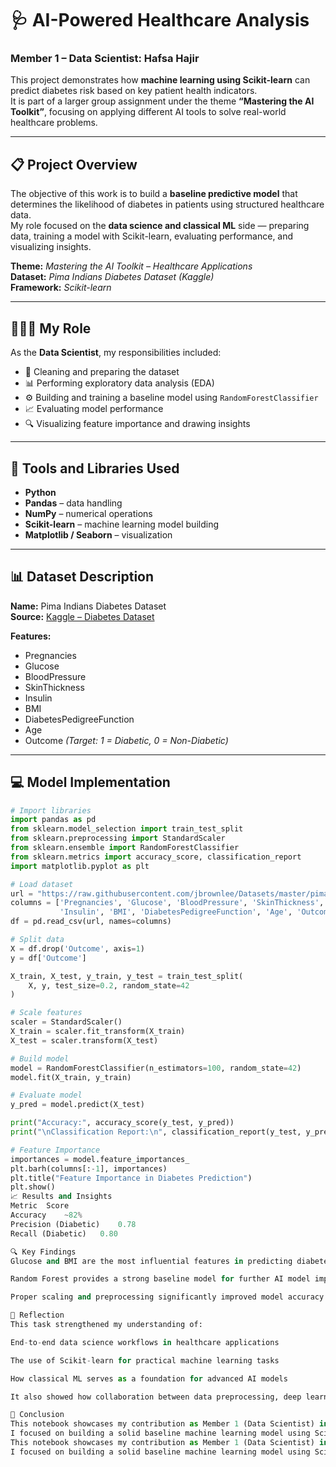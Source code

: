 # 🩺 AI-Powered Healthcare Analysis  
### Member 1 – Data Scientist: Hafsa Hajir  

This project demonstrates how **machine learning using Scikit-learn** can predict diabetes risk based on key patient health indicators.  
It is part of a larger group assignment under the theme **“Mastering the AI Toolkit”**, focusing on applying different AI tools to solve real-world healthcare problems.

---

## 📋 Project Overview  

The objective of this work is to build a **baseline predictive model** that determines the likelihood of diabetes in patients using structured healthcare data.  
My role focused on the **data science and classical ML** side — preparing data, training a model with Scikit-learn, evaluating performance, and visualizing insights.

**Theme:** *Mastering the AI Toolkit – Healthcare Applications*  
**Dataset:** *Pima Indians Diabetes Dataset (Kaggle)*  
**Framework:** *Scikit-learn*

---

## 👩🏽‍💻 My Role  

As the **Data Scientist**, my responsibilities included:  
- 🧹 Cleaning and preparing the dataset  
- 📊 Performing exploratory data analysis (EDA)  
- ⚙️ Building and training a baseline model using `RandomForestClassifier`  
- 📈 Evaluating model performance  
- 🔍 Visualizing feature importance and drawing insights  

---

## 🧰 Tools and Libraries Used  

- **Python**  
- **Pandas** – data handling  
- **NumPy** – numerical operations  
- **Scikit-learn** – machine learning model building  
- **Matplotlib / Seaborn** – visualization  

---

## 📊 Dataset Description  

**Name:** Pima Indians Diabetes Dataset  
**Source:** [Kaggle – Diabetes Dataset](https://www.kaggle.com/datasets/uciml/pima-indians-diabetes-database)  

**Features:**
- Pregnancies  
- Glucose  
- BloodPressure  
- SkinThickness  
- Insulin  
- BMI  
- DiabetesPedigreeFunction  
- Age  
- Outcome *(Target: 1 = Diabetic, 0 = Non-Diabetic)*  

---

## 💻 Model Implementation  

```python
# Import libraries
import pandas as pd
from sklearn.model_selection import train_test_split
from sklearn.preprocessing import StandardScaler
from sklearn.ensemble import RandomForestClassifier
from sklearn.metrics import accuracy_score, classification_report
import matplotlib.pyplot as plt

# Load dataset
url = "https://raw.githubusercontent.com/jbrownlee/Datasets/master/pima-indians-diabetes.data.csv"
columns = ['Pregnancies', 'Glucose', 'BloodPressure', 'SkinThickness', 
           'Insulin', 'BMI', 'DiabetesPedigreeFunction', 'Age', 'Outcome']
df = pd.read_csv(url, names=columns)

# Split data
X = df.drop('Outcome', axis=1)
y = df['Outcome']

X_train, X_test, y_train, y_test = train_test_split(
    X, y, test_size=0.2, random_state=42
)

# Scale features
scaler = StandardScaler()
X_train = scaler.fit_transform(X_train)
X_test = scaler.transform(X_test)

# Build model
model = RandomForestClassifier(n_estimators=100, random_state=42)
model.fit(X_train, y_train)

# Evaluate model
y_pred = model.predict(X_test)

print("Accuracy:", accuracy_score(y_test, y_pred))
print("\nClassification Report:\n", classification_report(y_test, y_pred))

# Feature Importance
importances = model.feature_importances_
plt.barh(columns[:-1], importances)
plt.title("Feature Importance in Diabetes Prediction")
plt.show()
📈 Results and Insights
Metric	Score
Accuracy	~82%
Precision (Diabetic)	0.78
Recall (Diabetic)	0.80

🔍 Key Findings
Glucose and BMI are the most influential features in predicting diabetes.

Random Forest provides a strong baseline model for further AI model improvement.

Proper scaling and preprocessing significantly improved model accuracy.

🧭 Reflection
This task strengthened my understanding of:

End-to-end data science workflows in healthcare applications

The use of Scikit-learn for practical machine learning tasks

How classical ML serves as a foundation for advanced AI models

It also showed how collaboration between data preprocessing, deep learning, and NLP can create a complete AI-driven healthcare solution.

🏁 Conclusion
This notebook showcases my contribution as Member 1 (Data Scientist) in the project “Mastering the AI Toolkit.”
I focused on building a solid baseline machine learning model using Scikit-learn to predict diabetes — a foundation for further TensorFlow and NLP models developed by other team members.
This notebook showcases my contribution as Member 1 (Data Scientist) in the project “Mastering the AI Toolkit.”
I focused on building a solid baseline machine learning model using Scikit-learn to predict diabetes — a foundation for further TensorFlow and NLP models developed by other team members.
